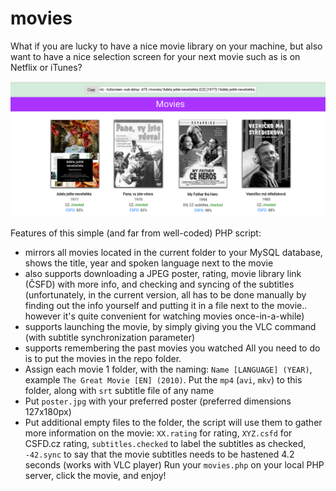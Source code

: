 # movies

What if you are lucky to have a nice movie library on your machine, but also want to have a nice selection screen for your next movie such as is on Netflix or iTunes?

![Screenshot of movies](https://github.com/lacimarsik/movies/blob/master/screen.png)

Features of this simple (and far from well-coded) PHP script:
* mirrors all movies located in the current folder to your MySQL database, shows the title, year and spoken language next to the movie
* also supports downloading a JPEG poster, rating, movie library link (ČSFD) with more info, and checking and syncing of the subtitles (unfortunately, in the current version, all has to be done manually by finding out the info yourself and putting it in a file next to the movie.. however it's quite convenient for watching movies once-in-a-while)
* supports launching the movie, by simply giving you the VLC command (with subtitle synchronization parameter)
* supports remembering the past movies you watched
All you need to do is to put the movies in the repo folder.
* Assign each movie 1 folder, with the naming: `Name [LANGUAGE] (YEAR)`, example `The Great Movie [EN] (2010)`. Put the `mp4` (`avi`, `mkv`) to this folder, along with `srt` subtitle file of any name
* Put `poster.jpg` with your preferred poster (preferred dimensions 127x180px)
* Put additional empty files to the folder, the script will use them to gather more information on the movie: `XX.rating` for rating, `XYZ.csfd` for CSFD.cz rating, `subtitles.checked` to label the subtitles as checked, `-42.sync` to say that the movie subtitles needs to be hastened 4.2 seconds (works with VLC player)
Run your `movies.php` on your local PHP server, click the movie, and enjoy!
